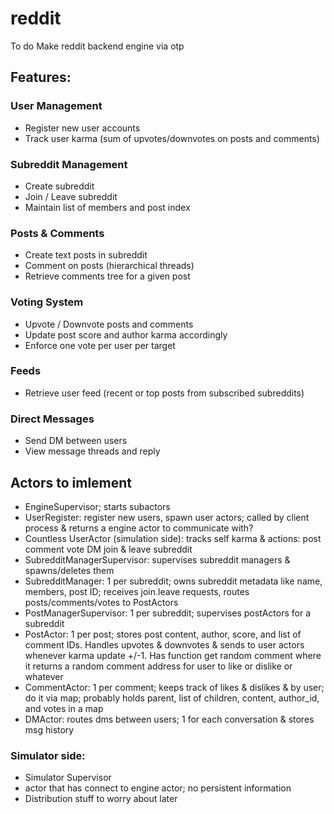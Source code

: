 # reddit

To do
Make reddit backend engine via otp

## Features:
### User Management
- Register new user accounts
- Track user karma (sum of upvotes/downvotes on posts and comments)

### Subreddit Management
- Create subreddit
- Join / Leave subreddit
- Maintain list of members and post index

### Posts & Comments
- Create text posts in subreddit
- Comment on posts (hierarchical threads)
- Retrieve comments tree for a given post

### Voting System
- Upvote / Downvote posts and comments
- Update post score and author karma accordingly
- Enforce one vote per user per target

### Feeds
- Retrieve user feed (recent or top posts from subscribed subreddits)

### Direct Messages
- Send DM between users
- View message threads and reply


## Actors to imlement
- EngineSupervisor; starts subactors
- UserRegister: register new users, spawn user actors; called by client process & returns a engine actor to communicate with?
- Countless UserActor (simulation side): tracks self karma & actions: post comment vote DM join & leave subreddit
- SubredditManagerSupervisor: supervises subreddit managers & spawns/deletes them
- SubredditManager: 1 per subreddit; owns subreddit metadata like name, members, post ID; receives join.leave requests, routes posts/comments/votes to PostActors
- PostManagerSupervisor: 1 per subreddit; supervises postActors for a subreddit
- PostActor: 1 per post; stores post content, author, score, and list of comment IDs. Handles upvotes & downvotes & sends to user actors whenever karma update +/-1. Has function get random comment where it returns a random comment address for user to like or dislike or whatever
- CommentActor: 1 per comment; keeps track of likes & dislikes & by user; do it via map; probably holds parent, list of children, content, author_id, and votes in a map
- DMActor: routes dms between users; 1 for each conversation & stores msg history


### Simulator side: 
- Simulator Supervisor
- actor that has connect to engine actor; no persistent information
- Distribution stuff to worry about later